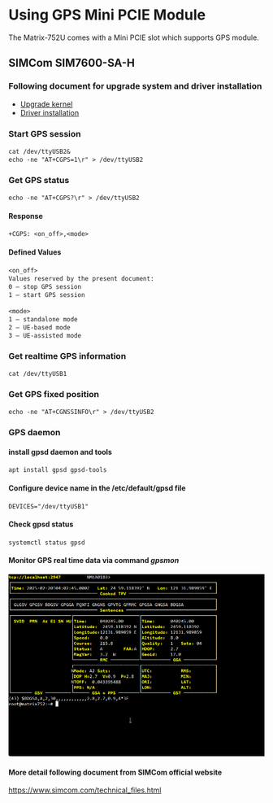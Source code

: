 # Using GPS Mini PCIE Module

The Matrix-752U comes with a Mini PCIE slot which supports GPS module.

## SIMCom SIM7600-SA-H
### Following document for upgrade system and driver installation
- [Upgrade kernel](Using%20LTE-4G%20module.md#upgrde-the-kernel)
- [Driver installation](Using%20LTE-4G%20module.md#driver-installation)

### Start GPS session
```
cat /dev/ttyUSB2&
echo -ne "AT+CGPS=1\r" > /dev/ttyUSB2
```
### Get GPS status
```
echo -ne "AT+CGPS?\r" > /dev/ttyUSB2
```
#### Response
  ```
  +CGPS: <on_off>,<mode>
  ```
#### Defined Values
  ```
  <on_off>
  Values reserved by the present document:
  0 – stop GPS session
  1 – start GPS session
  
  <mode>
  1 – standalone mode
  2 – UE-based mode
  3 – UE-assisted mode
  ```

### Get realtime GPS information
```
cat /dev/ttyUSB1
```

### Get GPS fixed position
```
echo -ne "AT+CGNSSINFO\r" > /dev/ttyUSB2
```

### GPS daemon
#### install gpsd daemon and tools
```
apt install gpsd gpsd-tools
```

#### Configure device name in the /etc/default/gpsd file
```
DEVICES="/dev/ttyUSB1"
```

#### Check gpsd status
```
systemctl status gpsd
```

#### Monitor GPS real time data via command *gpsmon*
<img src="images/Matrix-752U-gpsmon-screenshot.png" width=800>

#### More detail following document from SIMCom official website
<https://www.simcom.com/technical_files.html>